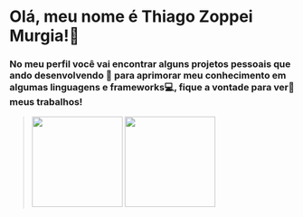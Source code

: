 # Olá, meu nome é Thiago Zoppei Murgia!👋

### No meu perfil você vai encontrar alguns projetos pessoais que ando desenvolvendo :muscle: para aprimorar meu conhecimento em algumas linguagens e frameworks:computer:, fique a vontade para ver:eyes: meus trabalhos!
><img height="160em" src="https://github-readme-stats.vercel.app/api?username=thiagomurgia&show_icons=true&theme=onedark&include_all_commits=true&count_private=true"/>
><img height="160em" = src="https://github-readme-stats.vercel.app/api/top-langs/?username=thiagomurgia&layout=compact&langs_count=16&theme=onedark"/>


